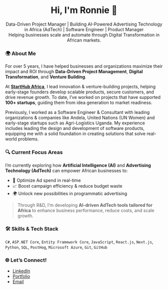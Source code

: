 <h1 align="center">Hi, I'm Ronnie 👋</h1>

<p align="center">
  Data-Driven Project Manager | Building AI-Powered Advertising Technology in Africa (AdTech) | Software Engineer | Product Manager<br/>
  Helping businesses scale and automate through Digital Transformation in African markets.
</p>

### 🌍 About Me

For over 5 years, I have helped businesses and organizations maximize their impact and ROI through **Data-Driven Project Management**, **Digital Transformation**, and **Venture Building**.

At **[StartHub Africa](https://starthubafrica.org/)**, I lead innovation & venture-building projects, helping early-stage founders develop scalable products, secure customers, and drive revenue growth. To date, I’ve worked on projects that have supported **100+ startups**, guiding them from idea generation to market readiness.

Previously, I worked as a Software Engineer & Consultant with leading organizations & companies like Andela, United Nations (UN Women) and early-stage startups such as Agri-Logistics Uganda. My experience includes leading the design and development of software products, equipping me with a solid foundation in creating solutions that solve real-world problems.

### 🔍 Current Focus Areas

I’m currently exploring how **Artificial Intelligence (AI)** and **Advertising Technology (AdTech)** can empower African businesses to:
- 🔄 Optimize Ad spend in real-time  
- 📈 Boost campaign efficiency & reduce budget waste  
- 🌍 Unlock new possibilities in programmatic advertising  

> Through R&D, I’m developing **AI-driven AdTech tools tailored for Africa** to enhance business performance, reduce costs, and scale growth.

### 🛠 Skills & Tech Stack  
   `C#`, `ASP.NET Core`, `Entity Framework Core`, `JavaScript`, `React.js`, `Next.js`, `Python`, `SQL`, `PostHog`, `Microsoft Azure`, `Git`, `GitHub`

### 🌐 Let’s Connect!

- [LinkedIn](https://www.linkedin.com/in/ronnie-lutaro-b73240aa/)  
- [Portfolio](https://ronnielutaro.github.io)
- [Email](mailto:ronnielutaro@outlook.com)
